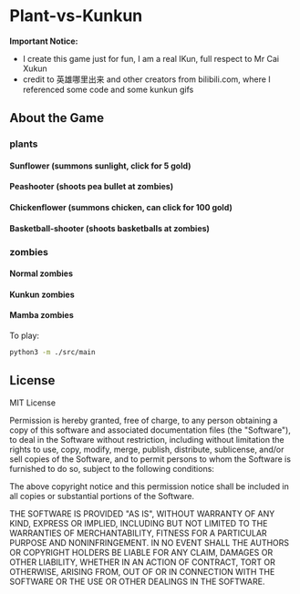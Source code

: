 # Plant-vs-Kunkun

**Important Notice:**
- I create this game just for fun, I am a real IKun, full respect to Mr Cai Xukun
- credit to 英雄哪里出来 and other creators from bilibili.com, where I referenced some code and some kunkun gifs
  
## About the Game
### plants
#### Sunflower (summons sunlight, click for 5 gold)
#### Peashooter (shoots pea bullet at zombies)
#### Chickenflower (summons chicken, can click for 100 gold)
#### Basketball-shooter (shoots basketballs at zombies)

### zombies
#### Normal zombies
#### Kunkun zombies
#### Mamba zombies



To play:
```bash
python3 -m ./src/main
```

## License
MIT License

Permission is hereby granted, free of charge, to any person obtaining a copy
of this software and associated documentation files (the "Software"), to deal
in the Software without restriction, including without limitation the rights
to use, copy, modify, merge, publish, distribute, sublicense, and/or sell
copies of the Software, and to permit persons to whom the Software is
furnished to do so, subject to the following conditions:

The above copyright notice and this permission notice shall be included in all
copies or substantial portions of the Software.

THE SOFTWARE IS PROVIDED "AS IS", WITHOUT WARRANTY OF ANY KIND, EXPRESS OR
IMPLIED, INCLUDING BUT NOT LIMITED TO THE WARRANTIES OF MERCHANTABILITY,
FITNESS FOR A PARTICULAR PURPOSE AND NONINFRINGEMENT. IN NO EVENT SHALL THE
AUTHORS OR COPYRIGHT HOLDERS BE LIABLE FOR ANY CLAIM, DAMAGES OR OTHER
LIABILITY, WHETHER IN AN ACTION OF CONTRACT, TORT OR OTHERWISE, ARISING FROM,
OUT OF OR IN CONNECTION WITH THE SOFTWARE OR THE USE OR OTHER DEALINGS IN THE
SOFTWARE.
